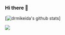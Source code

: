 ### Hi there 👋

[![drmikeida's github stats](https://github-readme-stats.vercel.app/api?username=drmikeida)]

<img align="center" src="https://github-readme-stats.vercel.app/api/?username=drmikeida&theme=dark&show_icons=true" />

<!--
**drmikeida/drmikeida** is a ✨ _special_ ✨ repository because its `README.md` (this file) appears on your GitHub profile.

Here are some ideas to get you started:

- 🔭 I’m currently working on ...
- 🌱 I’m currently learning ...
- 👯 I’m looking to collaborate on ...
- 🤔 I’m looking for help with ...
- 💬 Ask me about ...
- 📫 How to reach me: ...
- 😄 Pronouns: ...
- ⚡ Fun fact: ...
-->
